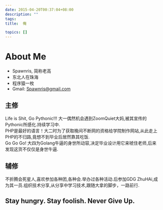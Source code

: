 ```yaml
---
date: 2015-04-20T00:37:04+08:00
description: ""
tags: 
title:  俺 

topics: []
---
```


#   About Me

-   Spawnris, 简称老高
-   东北人在珠海
-   程序猿一枚
-   Gmail: Spawnris@gmail.com

##  主修
Life is Shit, Go Pythonic!!! 大一偶然机会遇到ZoomQuiet大妈,被其宣传的Pythonic所感化.持续学习中.  
PHP是最好的语言！大二时为了获取晚间不断网的资格给学院制作网站,从此走上PHP的不归路,竟想不到毕业后居然靠其吃饭.  
Go Go Go! 大四为Golang牛逼的身世所动容,决定毕业设计用它来唬住老师,后来发现这货不仅仅是身世牛逼.  

##  辅修
不折腾会死星人,喜欢参加各种团,各种会.举办过各种活动.后参加GDG ZhuHAi,成为其一员.组织技术分享,从分享中学习技术,跟随大拿的脚步，一路前行.


##  Stay hungry. Stay foolish. Never Give Up.


